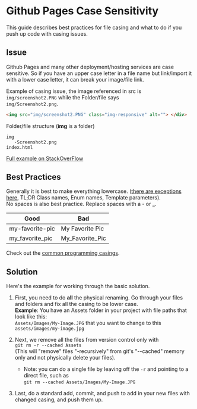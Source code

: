 # Github Pages Case Sensitivity

This guide describes best practices for file casing and what to do if you push up code with casing issues.

## Issue

Github Pages and many other deployment/hosting services are case sensitive. So if you have an upper case letter in a file name but link/import it with a lower case letter, it can break your image/file link.

Example of casing issue, the image referenced in src is <br>`img/screenshot2.PNG` while the Folder/file says<br> `img/Screenshot2.png`.

```html
<img src="img/screenshot2.PNG" class="img-responsive" alt=""> </div>
```

Folder/file structure (**img** is a folder)

```
img
   -Screenshot2.png
index.html
```

[Full example on StackOverFlow](https://stackoverflow.com/questions/41468951/images-not-displaying-in-github-pages)

## Best Practices

Generally it is best to make everything lowercase. ([there are exceptions here](https://google.github.io/styleguide/jsguide.html#naming-rules-by-identifier-type), TL;DR Class names, Enum names, Template parameters). <br> No spaces is also best practice. Replace spaces with a - or \_.

| Good            | Bad             |
| --------------- | --------------- |
| my-favorite-pic | My Favorite Pic |
| my_favorite_pic | My_Favorite_Pic |

Check out the [common programming casings](https://chaseadams.io/posts/most-common-programming-case-types).

## Solution

Here's the example for working through the basic solution.

1. First, you need to do **all** the physical renaming. Go through your files and folders and fix all the casing to be lower case.<br> **Example**: You have an Assets folder in your project with file paths that look like this:<br>`Assets/Images/My-Image.JPG` that you want to change to this<br>`assets/images/my-image.jpg`

2. Next, we remove all the files from version control only with<br>`git rm -r --cached Assets` <br>(This will "remove" files "-recursively" from git's "--cached" memory only and not physically delete your files).

   - Note: you can do a single file by leaving off the `-r` and pointing to a direct file, such as<br>`git rm --cached Assets/Images/My-Image.JPG`

3. Last, do a standard add, commit, and push to add in your new files with changed casing, and push them up.
